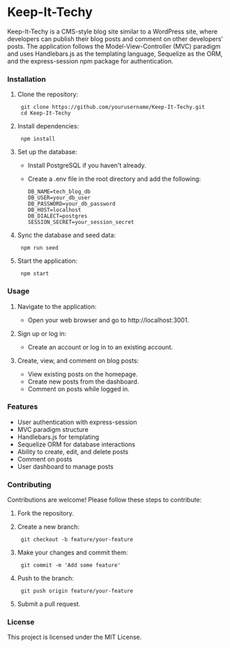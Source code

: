 # Keep-It-Techy

Keep-It-Techy is a CMS-style blog site similar to a WordPress site, where developers can publish their blog posts and comment on other developers’ posts. The application follows the Model-View-Controller (MVC) paradigm and uses Handlebars.js as the templating language, Sequelize as the ORM, and the express-session npm package for authentication.

### Installation
1. Clone the repository:
   
        git clone https://github.com/yourusername/Keep-It-Techy.git
        cd Keep-It-Techy

2. Install dependencies:
   
        npm install

3. Set up the database:
    - Install PostgreSQL if you haven't already.
    - Create a .env file in the root directory and add the following:
          
          DB_NAME=tech_blog_db  
          DB_USER=your_db_user
          DB_PASSWORD=your_db_password
          DB_HOST=localhost
          DB_DIALECT=postgres
          SESSION_SECRET=your_session_secret
      
4. Sync the database and seed data:

        npm run seed
      
5. Start the application:

        npm start
   
### Usage
1. Navigate to the application:
    - Open your web browser and go to http://localhost:3001.

2. Sign up or log in:
    - Create an account or log in to an existing account.

3. Create, view, and comment on blog posts:

    - View existing posts on the homepage.
    - Create new posts from the dashboard.
    - Comment on posts while logged in.

### Features
- User authentication with express-session
- MVC paradigm structure
- Handlebars.js for templating
- Sequelize ORM for database interactions
- Ability to create, edit, and delete posts
- Comment on posts
- User dashboard to manage posts

### Contributing
Contributions are welcome! Please follow these steps to contribute:

1. Fork the repository.
2. Create a new branch:
   
        git checkout -b feature/your-feature
   
3. Make your changes and commit them:

        git commit -m 'Add some feature'
   
4. Push to the branch:

        git push origin feature/your-feature
   
5. Submit a pull request.

### License
This project is licensed under the MIT License.
